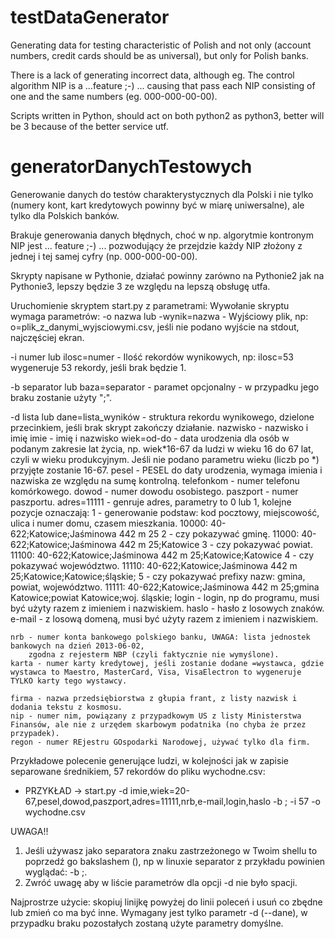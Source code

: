 # testDataGenerator
Generating data for testing characteristic of Polish and not only (account numbers, credit cards should be as universal), but only for Polish banks.

There is a lack of generating incorrect data, although eg. The control algorithm NIP is a ...feature ;-) ... causing that pass each NIP consisting of one and the same numbers (eg. 000-000-00-00).

Scripts written in Python, should act on both python2 as python3, better will be 3 because of the better service utf.

# generatorDanychTestowych
Generowanie danych do testów charakterystycznych dla Polski i nie tylko (numery kont, kart kredytowych powinny być w miarę uniwersalne), ale tylko dla Polskich banków.

Brakuje generowania danych błędnych, choć w np. algorytmie kontronym NIP jest ... feature ;-) ... pozwodujący że przejdzie każdy NIP złożony z jednej i tej samej cyfry (np. 000-000-00-00).

Skrypty napisane w Pythonie, działać powinny zarówno na Pythonie2 jak na Pythonie3, lepszy będzie 3 ze względu na lepszą obsługę utfa.

Uruchomienie skryptem start.py z parametrami:
Wywołanie skryptu wymaga parametrów:
-o nazwa lub -wynik=nazwa - Wyjściowy plik, np: o=plik_z_danymi_wyjsciowymi.csv, jeśli nie podano wyjście na stdout, najczęściej ekran.

-i numer lub ilosc=numer - Ilość rekordów wynikowych, np: ilosc=53 wygeneruje 53 rekordy, jeśli brak będzie 1.

-b separator lub baza=separator - paramet opcjonalny - w przypadku jego braku zostanie użyty ";".

-d lista lub dane=lista_wyników - struktura rekordu wynikowego, dzielone przecinkiem, jeśli brak skrypt zakończy działanie.
    nazwisko - nazwisko i imię
    imie - imię i nazwisko
    wiek=od-do - data urodzenia dla osób w podanym zakresie lat życia, np. wiek*16-67 da ludzi w wieku 16 do 67 lat, czyli w wieku produkcyjnym.
        Jeśli nie podano parametru wieku (liczb po *) przyjęte zostanie 16-67.
    pesel - PESEL do daty urodzenia, wymaga imienia i nazwiska ze względu na sumę kontrolną.
    telefonkom - numer telefonu komórkowego.
    dowod - numer dowodu osobistego.
    paszport - numer paszportu.
    adres=11111 - genruje adres, parametry to 0 lub 1, kolejne pozycje oznaczają:
        1 - generowanie podstaw: kod pocztowy, miejscowość, ulica i numer domu, czasem mieszkania.
            10000: 40-622;Katowice;Jaśminowa 442 m 25
        2 - czy pokazywać gminę.
            11000: 40-622;Katowice;Jaśminowa 442 m 25;Katowice
        3 - czy pokazywać powiat.
            11100: 40-622;Katowice;Jaśminowa 442 m 25;Katowice;Katowice
        4 - czy pokazywać województwo.
            11110: 40-622;Katowice;Jaśminowa 442 m 25;Katowice;Katowice;śląskie;
        5 - czy pokazywać prefixy nazw: gmina, powiat, województwo.
            11111: 40-622;Katowice;Jaśminowa 442 m 25;gmina Katowice;powiat Katowice;woj. śląskie;
    login - login, np do programu, musi być użyty razem z imieniem i nazwiskiem.
    haslo - hasło z losowych znaków.
    e-mail - z losową domeną, musi być użyty razem z imieniem i nazwiskiem.

    nrb - numer konta bankowego polskiego banku, UWAGA: lista jednostek bankowych na dzień 2013-06-02,
        zgodna z rejesterm NBP (czyli faktycznie nie wymyślone).
    karta - numer karty kredytowej, jeśli zostanie dodane =wystawca, gdzie wystawca to Maestro, MasterCard, Visa, VisaElectron to wygeneruje TYLKO karty tego wystawcy.

    firma - nazwa przedsiębiorstwa z głupia frant, z listy nazwisk i dodania tekstu z kosmosu.
    nip - numer nim, powiązany z przypadkowym US z listy Ministerstwa Finansów, ale nie z urzędem skarbowym podatnika (no chyba że przez przypadek).
    regon - numer REjestru GOspodarki Narodowej, używać tylko dla firm.


Przykładowe polecenie generujące ludzi, w kolejności jak w zapisie separowane średnikiem, 57 rekordów do pliku wychodne.csv:
*   PRZYKŁAD    -> 
start.py -d imie,wiek=20-67,pesel,dowod,paszport,adres=11111,nrb,e-mail,login,haslo -b ; -i 57 -o wychodne.csv

UWAGA!!
1. Jeśli używasz jako separatora znaku zastrzeżonego w Twoim shellu to poprzedź go bakslashem (\), np w linuxie separator z przykładu powinien wyglądać: -b \;.
2. Zwróć uwagę aby w liście parametrów dla opcji -d nie było spacji.

Najprostrze użycie: skopiuj linijkę powyżej do linii poleceń i usuń co zbędne lub zmień co ma być inne.
Wymagany jest tylko parametr -d (--dane), w przypadku braku pozostałych zostaną użyte parametry domyślne.

